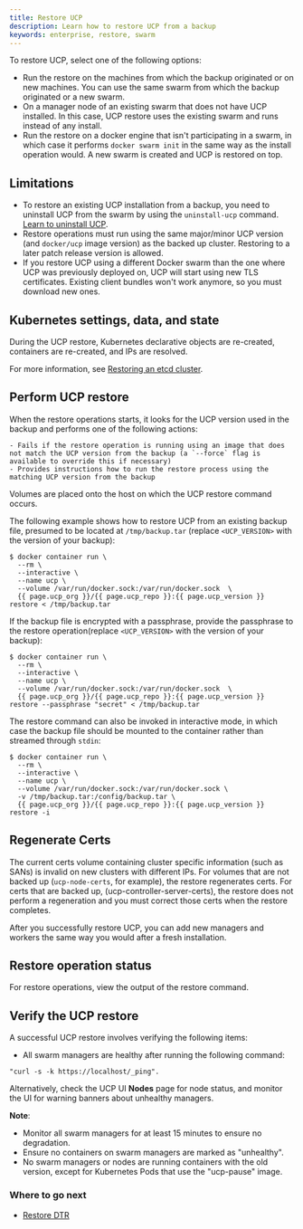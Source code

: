 ```yaml
---
title: Restore UCP
description: Learn how to restore UCP from a backup
keywords: enterprise, restore, swarm
---
```


To restore UCP, select one of the following options:

* Run the restore on the machines from which the backup originated or on new machines. You can use the same swarm from which the backup originated or a new swarm.
* On a manager node of an existing swarm that does not have UCP installed.
  In this case, UCP restore uses the existing swarm and runs instead of any install.
* Run the restore on a docker engine that isn't participating in a swarm, in which case it performs `docker swarm init` in the same way as the install operation would. A new swarm is created and UCP is restored on top.

## Limitations

- To restore an existing UCP installation from a backup, you need to
uninstall UCP from the swarm by using the `uninstall-ucp` command.
[Learn to uninstall UCP](/ee/ucp/admin/install/uninstall/).
- Restore operations must run using the same major/minor UCP version (and `docker/ucp` image version) as the backed up cluster. Restoring to a later patch release version is allowed.
- If you restore UCP using a different Docker swarm than the one where UCP was
previously deployed on, UCP will start using new TLS certificates. Existing
client bundles won't work anymore, so you must download new ones.

## Kubernetes settings, data, and state
During the UCP restore, Kubernetes declarative objects are re-created, containers are re-created, and IPs are resolved.

For more information, see [Restoring an etcd cluster](https://kubernetes.io/docs/tasks/administer-cluster/configure-upgrade-etcd/#restoring-an-etcd-cluster).

## Perform UCP restore

When the restore operations starts, it looks for the UCP version used in the backup and performs one of the following actions:

    - Fails if the restore operation is running using an image that does not match the UCP version from the backup (a `--force` flag is  available to override this if necessary)
    - Provides instructions how to run the restore process using the matching UCP version from the backup

Volumes are placed onto the host on which the UCP restore command occurs.

The following example shows how to restore UCP from an existing backup file, presumed to be located at `/tmp/backup.tar` (replace `<UCP_VERSION>` with the version of your backup):

```
$ docker container run \
  --rm \
  --interactive \
  --name ucp \
  --volume /var/run/docker.sock:/var/run/docker.sock  \
  {{ page.ucp_org }}/{{ page.ucp_repo }}:{{ page.ucp_version }} restore < /tmp/backup.tar
```

If the backup file is encrypted with a passphrase, provide the passphrase to the restore operation(replace `<UCP_VERSION>` with the version of your backup):

```
$ docker container run \
  --rm \
  --interactive \
  --name ucp \
  --volume /var/run/docker.sock:/var/run/docker.sock  \
  {{ page.ucp_org }}/{{ page.ucp_repo }}:{{ page.ucp_version }} restore --passphrase "secret" < /tmp/backup.tar
```

The restore command can also be invoked in interactive mode, in which case the
backup file should be mounted to the container rather than streamed through
`stdin`:

```none
$ docker container run \
  --rm \
  --interactive \
  --name ucp \
  --volume /var/run/docker.sock:/var/run/docker.sock \
  -v /tmp/backup.tar:/config/backup.tar \
  {{ page.ucp_org }}/{{ page.ucp_repo }}:{{ page.ucp_version }} restore -i
```

## Regenerate Certs
The current certs volume containing cluster specific information (such as SANs) is invalid on new clusters with different IPs. For volumes that are not backed up (`ucp-node-certs`, for example), the restore regenerates certs. For certs that are backed up, (ucp-controller-server-certs), the restore does not perform a regeneration and you must correct those certs when the restore completes.

After you successfully restore UCP, you can add new managers and workers the same way you would after a fresh installation.

## Restore operation status
For restore operations, view the output of the restore command.

## Verify the UCP restore
A successful UCP restore involves verifying the following items:

- All swarm managers are healthy after running the following command:

```
"curl -s -k https://localhost/_ping".
```

Alternatively, check the UCP UI **Nodes** page for node status, and monitor the UI for warning banners about unhealthy managers.

**Note**:
- Monitor all swarm managers for at least 15 minutes to ensure no degradation.
- Ensure no containers on swarm managers are marked as "unhealthy".
- No swarm managers or nodes are running containers with the old version, except for Kubernetes Pods that use the "ucp-pause" image.

### Where to go next

- [Restore DTR](restore-dtr)
